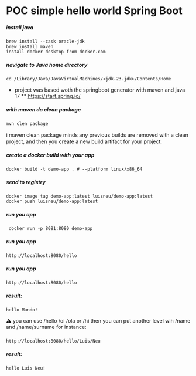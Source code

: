 # POC simple hello world Spring Boot

##### install java
    brew install --cask oracle-jdk
    brew install maven
    install docker desktop from docker.com

##### navigate to Java home directory
    cd /Library/Java/JavaVirtualMachines/<jdk-23.jdk>/Contents/Home

* project was based woth the springboot generator with maven and java 17
** https://start.spring.io/

##### with maven do clean package
    mvn clen package

ℹ️ maven clean package minds any previous builds are removed with a clean project, and then you create a new build artifact for your project.

##### create a docker build with your app
    docker build -t demo-app . # --platform linux/x86_64 

##### send to registry
    docker image tag demo-app:latest luisneu/demo-app:latest
    docker push luisneu/demo-app:latest

##### run you app
     docker run -p 8081:8080 demo-app

##### run you app
    http://localhost:8080/hello

##### run you app
    http://localhost:8080/hello
    

##### result:
    hello Mundo!

⚠️ you can use /hello /oi /ola or /hi then you can put another level wih /name and /name/surname for instance: 
##### 
    http://localhost:8080/hello/Luis/Neu

##### result:
    hello Luis Neu!
